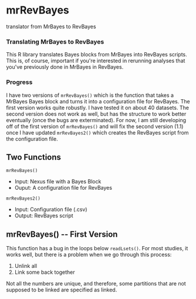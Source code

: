 # mrRevBayes
translator from MrBayes to RevBayes


### Translating MrBayes to RevBayes
This R library translates Bayes blocks from MrBayes into RevBayes scripts. This is, of course, important if you're interested in rerunning analyses that you've previously done in MrBayes in RevBayes.

### Progress
I have two versions of ```mrRevBayes()``` which is the function that takes a MrBayes Bayes block and turns it into a configuration file for RevBayes. The first version works quite robustly. I have tested it on about 40 datasets. The second version does not work as well, but has the structure to work better eventually (once the bugs are exterminated). For now, I am still developing off of the first version of ```mrRevBayes()``` and will fix the second version (1.1) once I have updated ```mrRevBayes2()``` which creates the RevBayes script from the configuration file.

## Two Functions
```mrRevBayes()```
  - Input: Nexus file with a Bayes Block
  - Ouput: A configuration file for RevBayes
 
 ```mrRevBayes2()```
  - Input: Configuration file (.csv)
  - Output: RevBayes script
  
## mrRevBayes() -- First Version
This function has a bug in the loops below ```readLsets()```. For most studies, it works well, but there is a problem when we go through this process:

  1. Unlink all
  2. Link some back together
  
Not all the numbers are unique, and therefore, some partitions that are not supposed to be linked are specified as linked.
